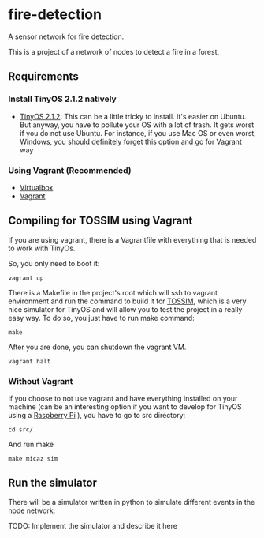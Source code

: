 # fire-detection
A sensor network for fire detection.

This is a project of a network of nodes to detect a fire in a forest.

## Requirements
### Install TinyOS 2.1.2 natively

* [TinyOS 2.1.2](https://github.com/tinyos/tinyos-main): This can be a little tricky to install. It's easier on Ubuntu. But anyway, you have to pollute your OS with a lot of trash. It gets worst if you do not use Ubuntu. For instance, if you use Mac OS or even worst, Windows, you should definitely forget this option and go for Vagrant way

### Using Vagrant (Recommended)

* [Virtualbox](https://www.virtualbox.org/)
* [Vagrant](https://www.vagrantup.com/)

## Compiling for TOSSIM using Vagrant
If you are using vagrant, there is a Vagrantfile with everything that is needed to work with TinyOs.

So, you only need to boot it:

```
vagrant up
```

There is a Makefile in the project's root which will ssh to vagrant environment and run the command to build it for [TOSSIM](http://tinyos.stanford.edu/tinyos-wiki/index.php/TOSSIM), which is a very nice simulator for TinyOS and will allow you to test the project in a really easy way. To do so, you just have to run make command:

```
make
```

After you are done, you can shutdown the vagrant VM.

```
vagrant halt
```

### Without Vagrant
If you choose to not use vagrant and have everything installed on your machine (can be an interesting option if you want to develop for TinyOS using a [Raspberry Pi](https://www.raspberrypi.org/) ), you have to go to src directory:

```
cd src/
```

And run make

```
make micaz sim
```

## Run the simulator
There will be a simulator written in python to simulate different events in the node network.

TODO: Implement the simulator and describe it here
